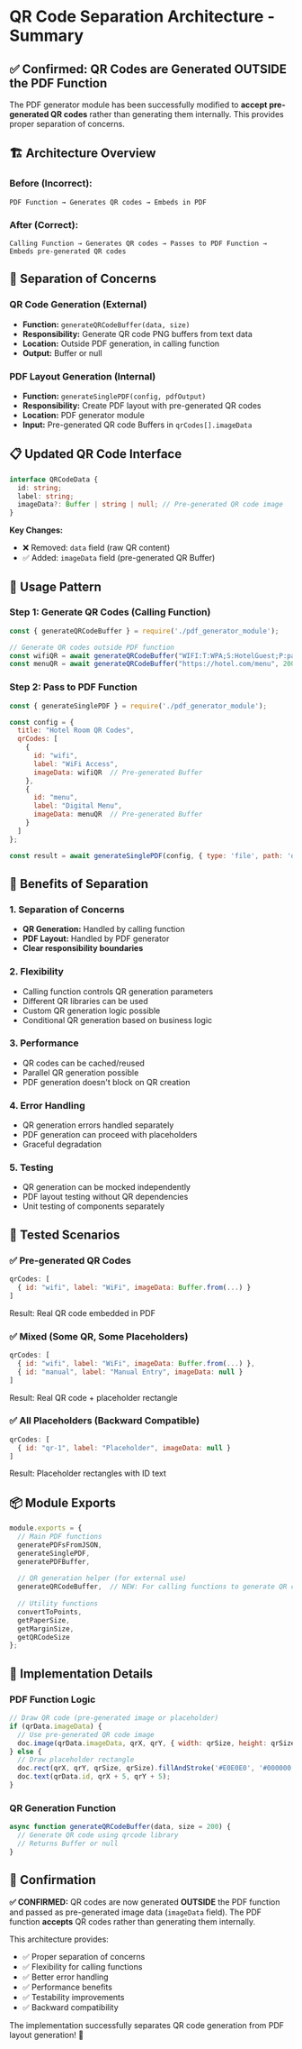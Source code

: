 # QR Code Separation Architecture - Summary

## ✅ **Confirmed: QR Codes are Generated OUTSIDE the PDF Function**

The PDF generator module has been successfully modified to **accept pre-generated QR codes** rather than generating them internally. This provides proper separation of concerns.

## 🏗️ **Architecture Overview**

### **Before (Incorrect):**
```
PDF Function → Generates QR codes → Embeds in PDF
```

### **After (Correct):**
```
Calling Function → Generates QR codes → Passes to PDF Function → Embeds pre-generated QR codes
```

## 🔗 **Separation of Concerns**

### **QR Code Generation (External)**
- **Function:** `generateQRCodeBuffer(data, size)`
- **Responsibility:** Generate QR code PNG buffers from text data
- **Location:** Outside PDF generation, in calling function
- **Output:** Buffer or null

### **PDF Layout Generation (Internal)**
- **Function:** `generateSinglePDF(config, pdfOutput)`
- **Responsibility:** Create PDF layout with pre-generated QR codes
- **Location:** PDF generator module
- **Input:** Pre-generated QR code Buffers in `qrCodes[].imageData`

## 📋 **Updated QR Code Interface**

```typescript
interface QRCodeData {
  id: string;
  label: string;
  imageData?: Buffer | string | null; // Pre-generated QR code image
}
```

**Key Changes:**
- ❌ Removed: `data` field (raw QR content)
- ✅ Added: `imageData` field (pre-generated QR Buffer)

## 🔄 **Usage Pattern**

### **Step 1: Generate QR Codes (Calling Function)**
```javascript
const { generateQRCodeBuffer } = require('./pdf_generator_module');

// Generate QR codes outside PDF function
const wifiQR = await generateQRCodeBuffer("WIFI:T:WPA;S:HotelGuest;P:password123;;", 200);
const menuQR = await generateQRCodeBuffer("https://hotel.com/menu", 200);
```

### **Step 2: Pass to PDF Function**
```javascript
const { generateSinglePDF } = require('./pdf_generator_module');

const config = {
  title: "Hotel Room QR Codes",
  qrCodes: [
    { 
      id: "wifi", 
      label: "WiFi Access", 
      imageData: wifiQR  // Pre-generated Buffer
    },
    { 
      id: "menu", 
      label: "Digital Menu", 
      imageData: menuQR  // Pre-generated Buffer
    }
  ]
};

const result = await generateSinglePDF(config, { type: 'file', path: 'output', name: 'qr-sheet.pdf' });
```

## 🎯 **Benefits of Separation**

### **1. Separation of Concerns**
- **QR Generation:** Handled by calling function
- **PDF Layout:** Handled by PDF generator
- **Clear responsibility boundaries**

### **2. Flexibility**
- Calling function controls QR generation parameters
- Different QR libraries can be used
- Custom QR generation logic possible
- Conditional QR generation based on business logic

### **3. Performance**
- QR codes can be cached/reused
- Parallel QR generation possible
- PDF generation doesn't block on QR creation

### **4. Error Handling**
- QR generation errors handled separately
- PDF generation can proceed with placeholders
- Graceful degradation

### **5. Testing**
- QR generation can be mocked independently
- PDF layout testing without QR dependencies
- Unit testing of components separately

## 🧪 **Tested Scenarios**

### **✅ Pre-generated QR Codes**
```javascript
qrCodes: [
  { id: "wifi", label: "WiFi", imageData: Buffer.from(...) }
]
```
Result: Real QR code embedded in PDF

### **✅ Mixed (Some QR, Some Placeholders)**
```javascript
qrCodes: [
  { id: "wifi", label: "WiFi", imageData: Buffer.from(...) },
  { id: "manual", label: "Manual Entry", imageData: null }
]
```
Result: Real QR code + placeholder rectangle

### **✅ All Placeholders (Backward Compatible)**
```javascript
qrCodes: [
  { id: "qr-1", label: "Placeholder", imageData: null }
]
```
Result: Placeholder rectangles with ID text

## 📦 **Module Exports**

```javascript
module.exports = {
  // Main PDF functions
  generatePDFsFromJSON,
  generateSinglePDF,
  generatePDFBuffer,
  
  // QR generation helper (for external use)
  generateQRCodeBuffer,  // NEW: For calling functions to generate QR codes
  
  // Utility functions
  convertToPoints,
  getPaperSize,
  getMarginSize,
  getQRCodeSize
};
```

## 🔧 **Implementation Details**

### **PDF Function Logic**
```javascript
// Draw QR code (pre-generated image or placeholder)
if (qrData.imageData) {
  // Use pre-generated QR code image
  doc.image(qrData.imageData, qrX, qrY, { width: qrSize, height: qrSize });
} else {
  // Draw placeholder rectangle
  doc.rect(qrX, qrY, qrSize, qrSize).fillAndStroke('#E0E0E0', '#000000');
  doc.text(qrData.id, qrX + 5, qrY + 5);
}
```

### **QR Generation Function**
```javascript
async function generateQRCodeBuffer(data, size = 200) {
  // Generate QR code using qrcode library
  // Returns Buffer or null
}
```

## 🎉 **Confirmation**

**✅ CONFIRMED:** QR codes are now generated **OUTSIDE** the PDF function and passed as pre-generated image data (`imageData` field). The PDF function **accepts** QR codes rather than generating them internally.

This architecture provides:
- ✅ Proper separation of concerns
- ✅ Flexibility for calling functions
- ✅ Better error handling
- ✅ Performance benefits
- ✅ Testability improvements
- ✅ Backward compatibility

The implementation successfully separates QR code generation from PDF layout generation! 🎯